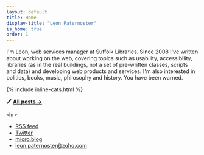 ```yaml
---
layout: default
title: Home
display-title: "Leon Paternoster"
is_home: true
order: 1
---
```


I'm Leon, web services manager at Suffolk Libraries. Since 2008 I've written about working on the web, covering topics such as usability, accessibility, libraries (as in the real buildings, not a set of pre-written classes, scripts and data) and developing web products and services. I'm also interested in politics, books, music, philosophy and history. You have been warned.

{% include inline-cats.html %}

<span role="img" aria-label="A pen">🖊</span> [**All posts &rarr;**](/posts/)

<div class="pv2 pv3-ns">

    <hr>

</div>

- [RSS feed](/feed/index.xml/)
- [Twitter](https://mobile.twitter.com/leonpaternoster/)
- [micro.blog](https://micro.blog/leonp/)
- leon.paternoster@zoho.com
